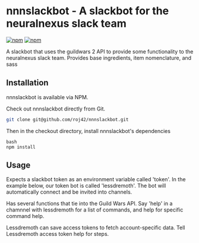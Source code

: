# nnnslackbot - A slackbot for the neuralnexus slack team

[![npm](https://img.shields.io/npm/v/nnnslackbot.svg)](https://www.npmjs.com/package/nnnslackbot)
[![npm](https://img.shields.io/npm/l/nnnslackbot.svg)](https://spdx.org/licenses/MIT)

A slackbot that uses the guildwars 2 API to provide some functionality to the neuralnexus slack team. Provides base ingredients, item nomenclature, and sass

## Installation

nnnslackbot is available via NPM.


Check out nnnslackbot directly from Git.

```bash
git clone git@github.com/roj42/nnnslackbot.git
```

Then in the checkout directory, install nnnslackbot's dependencies

```
bash
npm install
```


## Usage

Expects a slackbot token as an environment variable called 'token'. In the example below, our token bot is called 'lessdremoth'.
The bot will automatically connect and be invited into channels.

Has several functions that tie into the Guild Wars API.
Say 'help' in a chamnnel with lessdremoth for a list of commands, and help <command> for specific command help.

Lessdremoth can save access tokens to fetch account-specific data. Tell Lessdremoth access token help for steps.